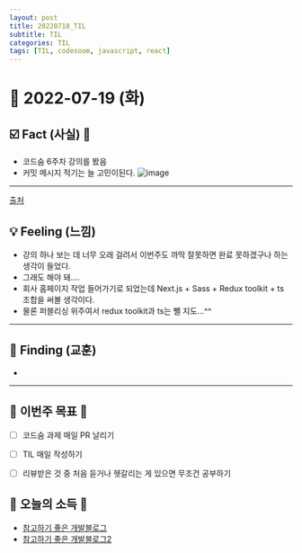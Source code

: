 ```yaml
---
layout: post
title: 20220718_TIL
subtitle: TIL
categories: TIL
tags: [TIL, codesoom, javascript, react]
---
```




# 📆 2022-07-19 (화)



## ☑️ Fact (사실) 📑


- 코드숨 6주차 강의를 봤음
- 커밋 메시지 적기는 늘 고민이된다.
![image](https://user-images.githubusercontent.com/73337811/179753781-bb720656-2a12-4ecb-9ffe-b7f836fad6cc.png)
---
[출처](https://velog.io/@hyeong412/TIL-%EC%A2%8B%EC%9D%80-%EC%BB%A4%EB%B0%8B-%EB%A9%94%EC%84%B8%EC%A7%80-%EC%9E%91%EC%84%B1%ED%95%98%EA%B8%B0-)


## 💡 Feeling (느낌)

- 강의 하나 보는 데 너무 오래 걸려서 이번주도 까딱 잘못하면 완료 못하겠구나 하는 생각이 들었다.
- 그래도 해야 돼....
- 회사 홈페이지 작업 들어가기로 되었는데 Next.js + Sass + Redux toolkit + ts 조합을 써볼 생각이다.
- 물론 퍼블리싱 위주여서 redux toolkit과 ts는 뺄 지도...^^ 


***



## 🎯 Finding (교훈)

- 

***




## 🏁 이번주 목표 🏁
- [ ] 코드숨 과제 매일 PR 날리기
- [ ] TIL 매일 작성하기
- [ ] 리뷰받은 것 중 처음 듣거나 헷갈리는 게 있으면 무조건 공부하기



## 🌅 오늘의 소득 🌅

- [참고하기 좋은 개발블로그](https://m.blog.naver.com/cookr3/222436051913)
- [참고하기 좋은 개발블로그2](https://jbee.io/)
